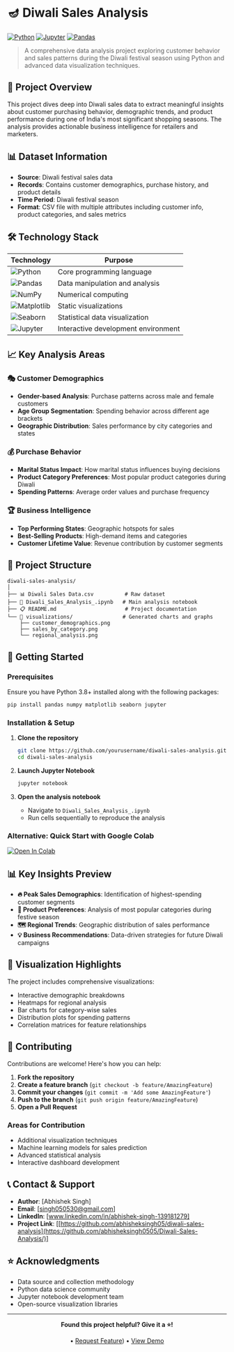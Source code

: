# 🪔 Diwali Sales Analysis

[![Python](https://img.shields.io/badge/Python-3.8+-blue.svg)](https://www.python.org/downloads/)
[![Jupyter](https://img.shields.io/badge/Jupyter-Notebook-orange.svg)](https://jupyter.org/)
[![Pandas](https://img.shields.io/badge/Pandas-Data%20Analysis-green.svg)](https://pandas.pydata.org/)


> A comprehensive data analysis project exploring customer behavior and sales patterns during the Diwali festival season using Python and advanced data visualization techniques.

## 🎯 Project Overview

This project dives deep into Diwali sales data to extract meaningful insights about customer purchasing behavior, demographic trends, and product performance during one of India's most significant shopping seasons. The analysis provides actionable business intelligence for retailers and marketers.

## 📊 Dataset Information

- **Source**: Diwali festival sales data
- **Records**: Contains customer demographics, purchase history, and product details
- **Time Period**: Diwali festival season
- **Format**: CSV file with multiple attributes including customer info, product categories, and sales metrics

## 🛠️ Technology Stack

| Technology | Purpose |
|------------|---------|
| ![Python](https://img.shields.io/badge/Python-3776AB?style=flat&logo=python&logoColor=white) | Core programming language |
| ![Pandas](https://img.shields.io/badge/Pandas-150458?style=flat&logo=pandas&logoColor=white) | Data manipulation and analysis |
| ![NumPy](https://img.shields.io/badge/NumPy-013243?style=flat&logo=numpy&logoColor=white) | Numerical computing |
| ![Matplotlib](https://img.shields.io/badge/Matplotlib-11557c?style=flat) | Static visualizations |
| ![Seaborn](https://img.shields.io/badge/Seaborn-3776AB?style=flat) | Statistical data visualization |
| ![Jupyter](https://img.shields.io/badge/Jupyter-F37626?style=flat&logo=jupyter&logoColor=white) | Interactive development environment |

## 📈 Key Analysis Areas

### 🎭 Customer Demographics
- **Gender-based Analysis**: Purchase patterns across male and female customers
- **Age Group Segmentation**: Spending behavior across different age brackets
- **Geographic Distribution**: Sales performance by city categories and states

### 💰 Purchase Behavior
- **Marital Status Impact**: How marital status influences buying decisions
- **Product Category Preferences**: Most popular product categories during Diwali
- **Spending Patterns**: Average order values and purchase frequency

### 🏆 Business Intelligence
- **Top Performing States**: Geographic hotspots for sales
- **Best-Selling Products**: High-demand items and categories
- **Customer Lifetime Value**: Revenue contribution by customer segments

## 📁 Project Structure

```
diwali-sales-analysis/
│
├── 📊 Diwali Sales Data.csv          # Raw dataset
├── 📓 Diwali_Sales_Analysis_.ipynb   # Main analysis notebook
├── 📋 README.md                      # Project documentation
└── 📸 visualizations/                # Generated charts and graphs
    ├── customer_demographics.png
    ├── sales_by_category.png
    └── regional_analysis.png
```

## 🚀 Getting Started

### Prerequisites

Ensure you have Python 3.8+ installed along with the following packages:

```bash
pip install pandas numpy matplotlib seaborn jupyter
```

### Installation & Setup

1. **Clone the repository**
   ```bash
   git clone https://github.com/yourusername/diwali-sales-analysis.git
   cd diwali-sales-analysis
   ```

2. **Launch Jupyter Notebook**
   ```bash
   jupyter notebook
   ```

3. **Open the analysis notebook**
   - Navigate to `Diwali_Sales_Analysis_.ipynb`
   - Run cells sequentially to reproduce the analysis

### Alternative: Quick Start with Google Colab

[![Open In Colab](https://colab.research.google.com/assets/colab-badge.svg)](https://colab.research.google.com/github/abhisheksingh0505/diwali-sales-analysis/blob/main/Diwali_Sales_Analysis_.ipynb)

## 📊 Key Insights Preview

- **🔥 Peak Sales Demographics**: Identification of highest-spending customer segments
- **🎯 Product Preferences**: Analysis of most popular categories during festive season
- **🗺️ Regional Trends**: Geographic distribution of sales performance
- **💡 Business Recommendations**: Data-driven strategies for future Diwali campaigns

## 🎨 Visualization Highlights

The project includes comprehensive visualizations:
- Interactive demographic breakdowns
- Heatmaps for regional analysis
- Bar charts for category-wise sales
- Distribution plots for spending patterns
- Correlation matrices for feature relationships

## 🤝 Contributing

Contributions are welcome! Here's how you can help:

1. **Fork the repository**
2. **Create a feature branch** (`git checkout -b feature/AmazingFeature`)
3. **Commit your changes** (`git commit -m 'Add some AmazingFeature'`)
4. **Push to the branch** (`git push origin feature/AmazingFeature`)
5. **Open a Pull Request**

### Areas for Contribution
- Additional visualization techniques
- Machine learning models for sales prediction
- Advanced statistical analysis
- Interactive dashboard development

## 📞 Contact & Support

- **Author**: [Abhishek Singh]
- **Email**: [singh050530@gmail.com]
- **LinkedIn**: [www.linkedin.com/in/abhishek-singh-139181279]
- **Project Link**: [[https://github.com/abhisheksingh05/diwali-sales-analysis](https://github.com/abhisheksingh0505/Diwali-Sales-Analysis/)]

## ⭐ Acknowledgments

- Data source and collection methodology
- Python data science community
- Jupyter notebook development team
- Open-source visualization libraries

---

<div align="center">

**Found this project helpful? Give it a ⭐!**

 • [Request Feature](https://github.com/abhisheksingh0505/Diwali-Sales-Analysis/)) • [View Demo]((https://github.com/abhisheksingh0505/Diwali-Sales-Analysis/))

</div>
